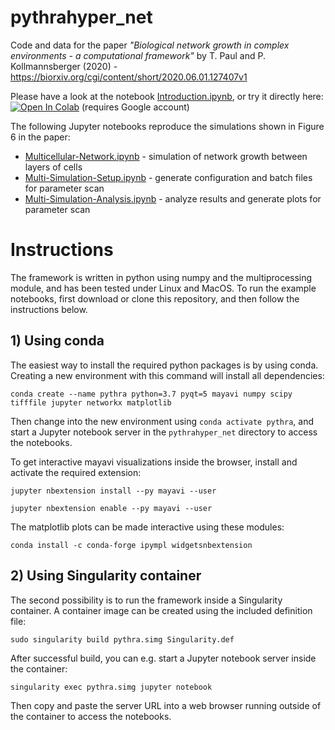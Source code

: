 # pythrahyper_net
Code and data for the paper *"Biological network growth in complex environments - a computational framework"* by T. Paul and P. Kollmannsberger (2020) - https://biorxiv.org/cgi/content/short/2020.06.01.127407v1

Please have a look at the notebook [Introduction.ipynb](https://github.com/CIA-CCTB/pythrahyper_net/blob/master/Introduction.ipynb), or try it directly here:  [![Open In Colab](https://colab.research.google.com/assets/colab-badge.svg)](https://colab.research.google.com/github/CIA-CCTB/pythrahyper_net/blob/master/Colab/Introduction_Colab.ipynb) (requires Google account)

The following Jupyter notebooks reproduce the simulations shown in Figure 6 in the paper:

- [Multicellular-Network.ipynb](https://github.com/CIA-CCTB/pythrahyper_net/blob/master/Multicellular-Network.ipynb) - simulation of network growth between layers of cells
- [Multi-Simulation-Setup.ipynb](https://github.com/CIA-CCTB/pythrahyper_net/blob/master/Multi-Simulation-Setup.ipynb) - generate configuration and batch files for parameter scan
- [Multi-Simulation-Analysis.ipynb](https://github.com/CIA-CCTB/pythrahyper_net/blob/master/Multi-Simulation-Analysis.ipynb) - analyze results and generate plots for parameter scan

# Instructions

The framework is written in python using numpy and the multiprocessing module, and has been tested under Linux and MacOS. To run the example notebooks, first download or clone this repository, and then follow the instructions below.

## 1) Using conda

The easiest way to install the required python packages is by using conda. Creating a new environment with this command will install all dependencies:

`conda create --name pythra python=3.7 pyqt=5 mayavi numpy scipy tifffile jupyter networkx matplotlib`

Then change into the new environment using `conda activate pythra`, and start a Jupyter notebook server in the `pythrahyper_net` directory to access the notebooks.

To get interactive mayavi visualizations inside the browser, install and activate the required extension:

`jupyter nbextension install --py mayavi --user`

`jupyter nbextension enable --py mayavi --user`

The matplotlib plots can be made interactive using these modules:

`conda install -c conda-forge ipympl widgetsnbextension`

## 2) Using Singularity container

The second possibility is to run the framework inside a Singularity container. A container image can be created using the included definition file:

`sudo singularity build pythra.simg Singularity.def`

After successful build, you can e.g. start a Jupyter notebook server inside the container:

`singularity exec pythra.simg jupyter notebook`

Then copy and paste the server URL into a web browser running outside of the container to access the notebooks.


